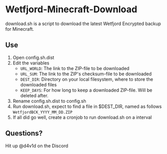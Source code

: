 # Wetfjord-Minecraft-Download
download.sh is a script to download the latest Wetfjord Encrypted backup for Minecraft.

## Use
1. Open config.sh.dist
2. Edit the variables
	* `URL_WORLD`: The link to the ZIP-file to be downloaded
	* `URL_SUM`: The link to the ZIP's checksum-file to be downloaded
	* `DEST_DIR`: Directory on your local filesystem, where to store the downloaded files
	* `KEEP_DAYS`: For how long to keep a downloaded ZIP-file. Will be deleted after.
3. Rename config.sh.dist to config.sh
4. Run download.sh, expect to find a file in $DEST_DIR, named as follows `WetfjordBCK_YYYY_MM_DD.ZIP`
5. If all did go well, create a cronjob to run download.sh on a interval

## Questions?
Hit up @d4v1d on the Discord